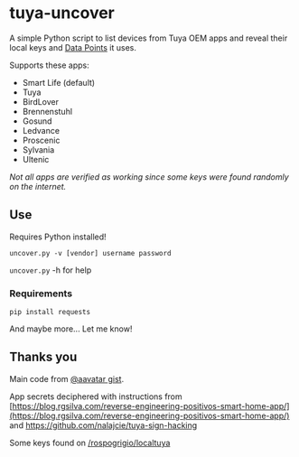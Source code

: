 # tuya-uncover

A simple Python script to list devices from Tuya OEM apps and reveal their local keys and [Data Points](https://developer.tuya.com/en/docs/iot-device-dev/tuyaos-gateway-device-datapoint?id=Kc80mqozruc72) it uses.

Supports these apps:

- Smart Life (default)
- Tuya
- BirdLover
- Brennenstuhl
- Gosund
- Ledvance
- Proscenic
- Sylvania
- Ultenic

*Not all apps are verified as working since some keys were found randomly on the internet.*

## Use

Requires Python installed!

```shell
uncover.py -v [vendor] username password
```

`uncover.py` -h for help

### Requirements

```shell
pip install requests
```

And maybe more... Let me know!

## Thanks you

Main code from [@aavatar gist](https://gist.github.com/avataar/2a6ee4f58aaedfcc062a838380f3cffb).

App secrets deciphered with instructions from [https://blog.rgsilva.com/reverse-engineering-positivos-smart-home-app/](https://blog.rgsilva.com/reverse-engineering-positivos-smart-home-app/) and <https://github.com/nalajcie/tuya-sign-hacking>

Some keys found on [/rospogrigio/localtuya](https://github.com/rospogrigio/localtuya/issues/1188)